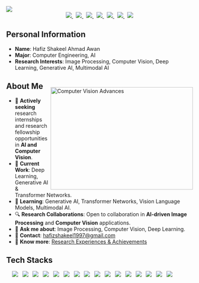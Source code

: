 <img src="https://capsule-render.vercel.app/api?type=rect&color=gradient&text=%20%20WELCOME%20%20&fontAlign=30&fontSize=30&textBg=true&desc=Hafiz%20Shakeel's%20github&descAlign=60&descAlignY=50" />

<br>

<div align="center">
    <a href="mailto:hafizshakeel1997@gmail.com">
        <img src="https://img.shields.io/badge/Gmail-d14836?style=flat-square&logo=Gmail&logoColor=white&link=mailto:hafizshakeel1997@gmail.com"/>
    </a> 
    &nbsp; 
    <a href="https://www.linkedin.com/in/hafiz-shakeel-ahmad-awan-b306a113b/" target="_blank"> 
        <img src="https://img.shields.io/badge/LinkedIn-blue?style=flat-square&logo=linkedin&logoColor=white"/>
    </a> 
    &nbsp; 
    <a href="https://x.com/_hshakeelahmad" target="_blank">
        <img src="https://img.shields.io/badge/Twitter-1DA1F2?style=flat-square&logo=twitter&logoColor=white"/>
    </a>
    &nbsp; 
    <a href="https://hafizshakeel.github.io/">
        <img src="https://img.shields.io/badge/Portfolio-black?style=flat-square&logo=githubpages&logoColor=white"/>
    </a>
    &nbsp; 
    <a href="https://scholar.google.com/citations?user=CWiXYx8AAAAJ&hl=en" target="_blank">
        <img src="https://img.shields.io/badge/Google%20Scholar-4285F4?style=flat-square&logo=googlescholar&logoColor=white"/>
    </a>
    &nbsp; 
    <a href="https://www.researchgate.net/profile/Hafiz-Shakeel-Ahmad-Awan" target="_blank">
        <img src="https://img.shields.io/badge/ResearchGate-00CCBB?style=flat-square&logo=researchgate&logoColor=white"/>
    </a>
    &nbsp; 
    <a href="https://www.scopus.com/authid/detail.uri?authorId=58803943700&origin=resultslist" target="_blank">
        <img src="https://img.shields.io/badge/Scopus-6F2C91?style=flat-square&logo=scopus&logoColor=white"/>
    </a>
</div>




## Personal Information
- **Name**: Hafiz Shakeel Ahmad Awan  
- **Major**: Computer Engineering, AI
- **Research Interests**: Image Processing, Computer Vision, Deep Learning, Generative AI, Multimodal AI

<img align="right" src="https://cdn.pixabay.com/animation/2024/07/31/20/48/20-48-43-696_512.gif" alt="Computer Vision Advances" width="384" height="277" style="margin-top: 30px;">

## About Me
- 🌟 **Actively seeking** research internships and research fellowship opportunities in **AI and Computer Vision**.
- 🤖 **Current Work**: Deep Learning, Generative AI & Transformer Networks.
- 🧠 **Learning**: Generative AI, Transformer Networks, Vision Language Models, Multimodal AI.
- 🔍 **Research Collaborations**: Open to collaboration in **AI-driven Image Processing** and **Computer Vision** applications.
- 💬 **Ask me about**: Image Processing, Computer Vision, Deep Learning.
- 📧 **Contact**: hafizshakeel1997@gmail.com
- 📑 **Know more**: [Research Experiences & Achievements](https://hafizshakeel.github.io/)


## Tech Stacks

&nbsp; &nbsp;
<img src="https://img.shields.io/badge/Python-F6C915?style=flat-square&logo=Python&logoColor=white"/> &nbsp;
<img src="https://img.shields.io/badge/PyTorch-EE4C2C?style=flat-square&logo=pytorch&logoColor=white"/> &nbsp;
<img src="https://img.shields.io/badge/TensorFlow-FF6F00?style=flat-square&logo=TensorFlow&logoColor=white"> &nbsp;
<img src="https://img.shields.io/badge/OpenCV-5C3EE8?style=flat-square&logo=OpenCV&logoColor=white"/> &nbsp;
<img src="https://img.shields.io/badge/NumPy-013243?style=flat-square&logo=NumPy&logoColor=white"/> &nbsp;
<img src="https://img.shields.io/badge/Matplotlib-007ACC?style=flat-square&logo=Matplotlib&logoColor=white"/> &nbsp;
<img src="https://img.shields.io/badge/Pandas-150458?style=flat-square&logo=Pandas&logoColor=white"/> &nbsp;
<img src="https://img.shields.io/badge/MATLAB-FF6F00?style=flat-square&logo=MathWorks&logoColor=white"> &nbsp;
<img src="https://img.shields.io/badge/C++-00599C?style=flat-square&logo=C%2B%2B&logoColor=white"/> &nbsp;
<img src="https://img.shields.io/badge/HuggingFace-FFD300?style=flat-square&logo=HuggingFace&logoColor=black"/> &nbsp;
<img src="https://img.shields.io/badge/Jupyter-F37626?style=flat-square&logo=Jupyter&logoColor=white"/> &nbsp;
<img src="https://img.shields.io/badge/GoogleColab-525252?style=flat-square&logo=GoogleColab&logoColor=white"/> &nbsp;
<img src="https://img.shields.io/badge/Overleaf-47A141?style=flat-square&logo=Overleaf&logoColor=white"/> &nbsp;
<img src="https://img.shields.io/badge/Postman-FF6C37?style=flat-square&logo=Postman&logoColor=white"/> &nbsp;
<img src="https://img.shields.io/badge/Docker-2496ED?style=flat-square&logo=Docker&logoColor=white"/> &nbsp;
<img src="https://img.shields.io/badge/Git-F05032?style=flat-square&logo=Git&logoColor=white"/>


<!-- ## GitHub Stats

![Hafiz Shakeel's GitHub stats](https://github-readme-stats.vercel.app/api?username=hafizshakeel&show_icons=true&theme=radical)
 -->
